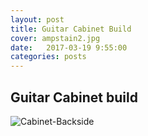 ```yaml
---
layout: post
title: Guitar Cabinet Build
cover: ampstain2.jpg
date:   2017-03-19 9:55:00
categories: posts
---
```


## Guitar Cabinet build


![Cabinet-Backside](/flex/images/cabbuildback.jpg) 
